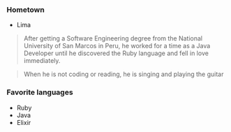 ### Hometown
- Lima

> After getting a Software Engineering degree from the National University of
> San Marcos in Peru, he worked for a time as a Java Developer until he
> discovered the Ruby language and fell in love immediately.

> When he is not coding or reading, he is singing and playing the guitar

### Favorite languages
- Ruby
- Java
- Elixir
